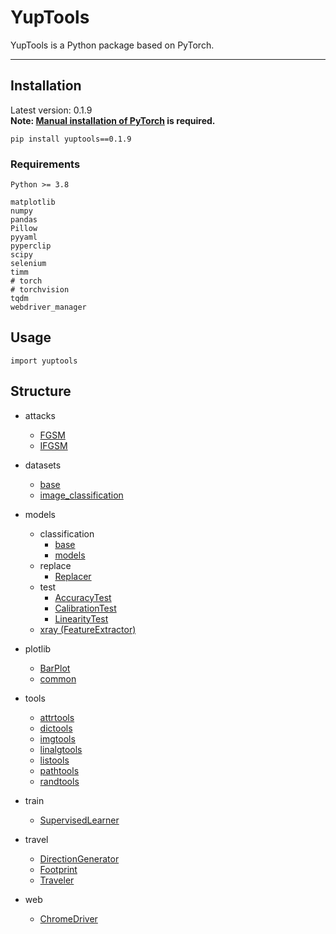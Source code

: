 # YupTools

YupTools is a Python package based on PyTorch.

---


## Installation

Latest version: 0.1.9 <br>
**Note: [Manual installation of PyTorch](https://pytorch.org/get-started/locally/) is required.**
```
pip install yuptools==0.1.9
```


### Requirements

```
Python >= 3.8

matplotlib
numpy
pandas
Pillow
pyyaml
pyperclip
scipy
selenium
timm
# torch
# torchvision
tqdm
webdriver_manager
```


## Usage

```
import yuptools
```


## Structure

- attacks
    - [FGSM](https://github.com/yupeeee/YupTools/blob/main/docs/attacks/FGSM.md)
    - [IFGSM](https://github.com/yupeeee/YupTools/blob/main/docs/attacks/IFGSM.md)

- datasets
    - [base](https://github.com/yupeeee/YupTools/blob/main/docs/datasets/base.md)
    - [image_classification](https://github.com/yupeeee/YupTools/blob/main/docs/datasets/image_classification.md)

- models
    - classification
        - [base](https://github.com/yupeeee/YupTools/blob/main/docs/models/classification/base.md)
        - [models](https://github.com/yupeeee/YupTools/blob/main/docs/models/classification/models.md)
    - replace
        - [Replacer](https://github.com/yupeeee/YupTools/blob/main/docs/models/replace/base/Replacer.md)
    - test
        - [AccuracyTest](https://github.com/yupeeee/YupTools/blob/main/docs/models/test/AccuracyTest.md)
        - [CalibrationTest](https://github.com/yupeeee/YupTools/blob/main/docs/models/test/CalibrationTest.md)
        - [LinearityTest](https://github.com/yupeeee/YupTools/blob/main/docs/models/test/LinearityTest.md)
    - [xray (FeatureExtractor)](https://github.com/yupeeee/YupTools/blob/main/docs/models/xray.md)

- plotlib
    - [BarPlot](https://github.com/yupeeee/YupTools/blob/main/docs/plotlib/BarPlot.md)
    - [common](https://github.com/yupeeee/YupTools/blob/main/docs/plotlib/common.md)

- tools
    - [attrtools](https://github.com/yupeeee/YupTools/blob/main/docs/tools/attrtools.md)
    - [dictools](https://github.com/yupeeee/YupTools/blob/main/docs/tools/dictools.md)
    - [imgtools](https://github.com/yupeeee/YupTools/blob/main/docs/tools/imgtools.md)
    - [linalgtools](https://github.com/yupeeee/YupTools/blob/main/docs/tools/linalgtools.md)
    - [listools](https://github.com/yupeeee/YupTools/blob/main/docs/tools/listools.md)
    - [pathtools](https://github.com/yupeeee/YupTools/blob/main/docs/tools/pathtools.md)
    - [randtools](https://github.com/yupeeee/YupTools/blob/main/docs/tools/randtools.md)

- train
    - [SupervisedLearner](https://github.com/yupeeee/YupTools/blob/main/docs/train/SupervisedLearner.md)

- travel
    - [DirectionGenerator](https://github.com/yupeeee/YupTools/blob/main/docs/travel/DirectionGenerator.md)
    - [Footprint](https://github.com/yupeeee/YupTools/blob/main/docs/travel/Footprint.md)
    - [Traveler](https://github.com/yupeeee/YupTools/blob/main/docs/travel/Traveler.md)

- web
    - [ChromeDriver](https://github.com/yupeeee/YupTools/blob/main/docs/web/chrome/driver/ChromeDriver.md)
